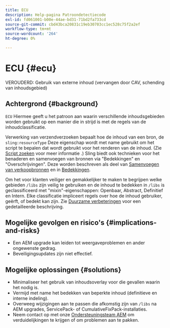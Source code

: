 ```yaml
---
title: ECU
description: Help-pagina Patroondetectiecode
exl-id: fd061001-b00e-44ae-bd31-71bd2fa733cd
source-git-commit: cbd43bca20831c19eb30703cc1ec528c75f2a2ef
workflow-type: tm+mt
source-wordcount: '264'
ht-degree: 0%

---
```


# ECU {#ecu}

VEROUDERD: Gebruik van externe inhoud (vervangen door CAV, schending van inhoudsgebied)

## Achtergrond {#background}

`ECU` Hiermee geeft u het patroon aan waarin verschillende inhoudsgebieden worden gebruikt op een manier die in strijd is met de regels van de inhoudclassificatie.

Verwerking van verzendverzoeken bepaalt hoe de inhoud van een bron, de `sling:resourceType` Deze eigenschap wordt met name gebruikt om het script te bepalen dat wordt gebruikt voor het renderen van de inhoud. (Zie [Script zoeken](https://experienceleague.adobe.com/docs/experience-manager-65/developing/introduction/the-basics.html#locating-the-script) voor meer informatie .) Sling biedt ook technieken voor het benaderen en samenvoegen van bronnen via &quot;Bedekkingen&quot; en &quot;Overschrijvingen&quot;. Deze worden beschreven als deel van [Samenvoegen van verkoopbronnen](https://experienceleague.adobe.com/docs/experience-manager-65/developing/platform/sling-resource-merger.html) en in [Bedekkingen](https://experienceleague.adobe.com/docs/experience-manager-65/developing/platform/overlays.html).

Om het voor klanten veiliger en gemakkelijker te maken te begrijpen welke gebieden `/libs` zijn veilig te gebruiken en de inhoud te bedekken in `/libs` is geclassificeerd met &quot;mixin&quot;-eigenschappen: Openbaar, Abstract, Definitief en Intern. Elke classificatie impliceert regels over hoe de inhoud gebruiker, geërft, of bedekt kan zijn. Zie [Duurzame verbeteringen](https://experienceleague.adobe.com/docs/experience-manager-65/deploying/upgrading/sustainable-upgrades.html) voor een gedetailleerde beschrijving.

## Mogelijke gevolgen en risico&#39;s {#implications-and-risks}

* Een AEM upgrade kan leiden tot weergaveproblemen en ander ongewenste gedrag.
* Beveiligingsupdates zijn niet effectief.

## Mogelijke oplossingen {#solutions}

* Minimaliseer het gebruik van inhoudsoverlay voor die gevallen waarin het nodig is.
* Vermijd met name het bedekken van beperkte inhoud (definitieve en interne indeling).
* Overweeg wijzigingen aan te passen die afkomstig zijn van `/libs` na AEM upgrades, ServicePack- of CumulativeFixPack-installaties.
* Neem contact op met onze [Ondersteuningsteam AEM](https://helpx.adobe.com/enterprise/using/support-for-experience-cloud.html) om verduidelijkingen te krijgen of om problemen aan te pakken.
